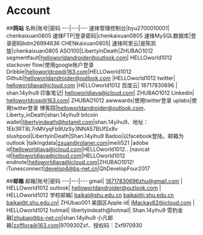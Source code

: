 # Account


##**网站**
名称|账号|密码
---|---|---
速锋管理控制台|byu2700010001|   chenkaixuan0805
速锋FTP|登录密码|chenkaixuan0805
速锋MySQL数据库|登录密码bdm26994636
CHENkaixuan0805|
速锋阿里云|是陈凯旋|chenkaixuan0805
ASO100|LibertyinDeath|ZHUBAO1012
segmentfault|helloworldandroider@outlook.com|   HELLOworld1012
stackover flow|使用google账户登录
Dribble|helloworldcpp@163.com|HELLOworld1012
Github|helloworldandroider@outlook.com |HELLOworld1012
twitter| helloworldjava@icloud.com   |HELLOworld1012
百度云|  18717830696 |   shan.14yihu9
印象笔记| helloworldjava@icloud.com|  ZHUBAO1012
Linkedin|   helloworldcpp@163.com|   ZHUBAO1012
awwwards|使用twitter登录
uplabs|使用twitter登录
博客园|helloworldandroider@outlook.com、Liberty_inDeath|shan.14yihu9
bitcoin wallet|libertyindeath@hotamil.com|shan.14yihu9、地址：1Eb3RT8L7nMVyqFb9UzSy3NNA57BUfSx8v
slushpool|LibertyinDeath|Shan.14yihu9
Badoo|以facebook登陆，邮箱为outlook
|talkingdata|zxuan@rolaner.com|meili521
|adobe id|helloworldjava@icloud.com|HELLOworld1012..
|navicat id|helloworldjava@icloud.com|HELLOworld1012
endnote|helloworldjava@icloud.com|ZHUBAO1012!
iTunesconnect|develop4@bs-net.cn|QhDevelopFour2017


##**邮箱**
邮箱|账号|密码
---|---|---
gmail|   18717830696zhu@gmail.com    |   HELLOworld1012
outlook|    helloworldandroider@outlook.com |   HELLOworld1012
学校邮箱|   baikai@shu.edu.cn   baikai@i.shu.edu.cn baikai@t.shu.edu.cn| ZHUbao001
美国区Apple id|   lMackay62@icloud.com    | HELLOworld1012
hotmail|    libertyindeath@hotmail|    Shan.14yihu9
雪豹金融|zhubao@bs-net.cn|shan.14yihu9
小凡邮箱|zxfflora@163.com|970930Zxf、授权码：Zxf970930





 


